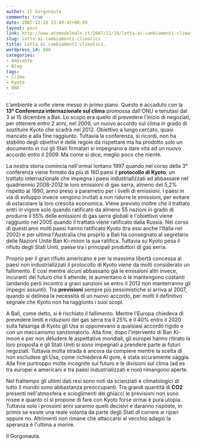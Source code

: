 ```yaml
---
author: Il Gorgonauta
comments: true
date: 2007-12-18 13:49:42+00:00
layout: post
link: http://www.atomodelmale.it/2007/12/18/lotta-ai-cambiamenti-climatici/
slug: lotta-ai-cambiamenti-climatici
title: Lotta ai cambiamenti climatici.
wordpress_id: 888
categories:
- Ambiente
- Blog
tags:
- Clima
- Kyoto
- ONU
---
```


L'ambiente a volte viene messo in primo piano. Questo è accaduto con la **13° Conferenza internazionale sul clima** promossa dall'ONU e tenutasi dal 3 al 15 dicembre a Bali. Lo scopo era quello di prevedere l'inizio di negoziati, per ottenere entro 2 anni, nel 2009, un nuovo accordo sul clima in grado di sostituire Kyoto che scadrà nel 2012. Obiettivo a lungo cercato, quasi mancato e alla fine raggiunto. Tuttavia la conferenza, si ricordi, non ha stabilito degli obiettivi e delle regole da rispettare ma ha prodotto solo un documento in cui gli Stati firmatari si impegnano a dare vita ad un nuovo accordo entro il 2009. Ma come si dice, meglio poco che niente.

La nostra storia comincia nell'ormai lontano 1997 quando nel corso della 3° conferenza viene firmato da più di 160 paesi il **protocollo di Kyoto**, un trattato internazionale che impegna i paesi industrializzati ad abbassare nel quadriennio 2008-2012 le loro emissioni di gas serra, almeno del 5,2% rispetto al 1990, anno preso a parametro per i livelli di emissioni. I paesi in via di sviluppo invece vengono invitati a non ridurre le emissioni, per evitare di ostacolare la loro crescita economica. Viene previsto inoltre che il trattato entri in vigore solo quando ratificato da almeno 55 nazioni in grado di produrre il 55% delle emissioni di gas serra globali e l'obiettivo viene raggiunto nel 2005 quando il trattato viene ratificato dalla Russia. Nel corso di questi anni molti paesi hanno ratificato Kyoto (tra essi anche l'Italia nel 2002) e per ultima l'Australia che proprio a Bali ha consegnato al segretario delle Nazioni Unite Ban Ki-moon la sua ratifica. Tuttavia su Kyoto pesa il rifiuto degli Stati Uniti, paese tra i principali produttori di gas serra.

<!-- more -->


Proprio per il gran rifiuto americano e per la massima libertà concessa ai paesi non industrializzati il protocollo di Kyoto viene da molti considerato un fallimento. E così mentre alcuni abbassano già le emissioni altri invece, incuranti del futuro che li attende, le aumentano o le mantengono costanti (andando però incontro a gravi sanzioni se entro il 2012 non manterranno gli impegni assunti). Tra **previsioni** sempre più pessimistiche si arriva al 2007, quando si delinea la necessità di un nuovo accordo, per molti il definitivo segnale che Kyoto non ha raggiunto i suoi scopi.

A Bali, come detto, si è rischiato il fallimento. Mentre l'Europa chiedeva di prevedere limiti e riduzioni dei gas serra tra il 25% e il 40% entro il 2020 sulla falsariga di Kyoto gli Usa si opponevano a qualsiasi accordo rigido e con un meccanismo sanzionatorio. Alla fine, dopo l'intervento di Ban Ki-moon e per non deludere le aspettative mondiali, gli europei hanno ritirato la loro proposta e gli Stati Uniti si sono impegnati a prendere parte ai futuri negoziati. Tuttavia molta strada è ancora da compiere mentre la scelta di non escludere gli Usa, come richiedeva Al gore, è stata sicuramente saggia. Alla fine purtroppo molte incognite sul futuro e le divisioni sul clima (ad es tra europei e americani e tra paesi industrializzati e non) rimangono aperte.

Nel frattempo gli ultimi dati resi sono noti da scienziati e climatologici di tutto il mondo sono abbastanza preoccupanti. Tra grandi quantità di **CO2** presenti nell'atmosfera e scioglimenti dei ghiacci le previsioni non sono rosee e quanto ci si propone di fare con Kyoto forse ormai è pura utopia. Tuttavia solo i prossimi anni saranno quelli decisivi e daranno risposte, in primis se esiste una reale volontà da parte degli Stati di correre ai ripari oppure no. Altrimenti non rimane che attaccarsi al vecchio adagio la speranza è l'ultima a morire.

Il Gorgonauta. [](http://atomodelmale.forumfree.net/?t=22586768)
